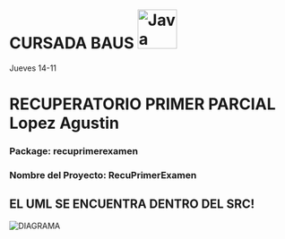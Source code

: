 # CURSADA BAUS <img src="https://www.socialfuturo.com/wp-content/uploads/2019/01/262px-Java_programming_language_logo.svg.png" alt="Java Logo" width="70" />
Jueves 14-11

# RECUPERATORIO PRIMER PARCIAL Lopez Agustin

### Package: recuprimerexamen
### Nombre del Proyecto: RecuPrimerExamen

## EL UML SE ENCUENTRA DENTRO DEL SRC!



![DIAGRAMA](https://github.com/user-attachments/assets/30efc58c-3ddf-4785-99b1-a0e2dd0a26b6)


